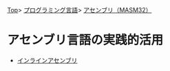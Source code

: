 [Top](../../../index.md)\>
[プログラミング言語](../../pgl.md)\>
[アセンブリ（MASM32）](../language_0001.md)

# アセンブリ言語の実践的活用

+ [インラインアセンブリ](Assembly/Assembly_0001.md)

<!-- + [アセンブリ言語モジュールとC\+\+プログラムのリンク](Assembly/Assembly_0002.md) -->

<!-- + [アセンブリ言語DLLの作成・利用](Assembly/Assembly_0003.md) -->